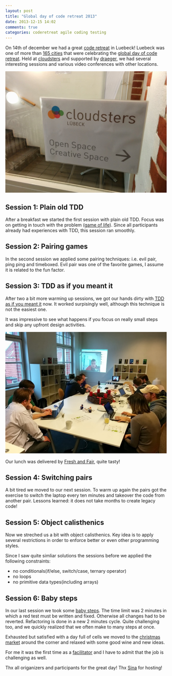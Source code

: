 ```yaml
---
layout: post
title: "Global day of code retreat 2013"
date: 2013-12-15 14:02
comments: true
categories: coderetreat agile coding testing
---
```

On 14th of december we had a great [code retreat][1] in Luebeck! Luebeck was one of more
than [165 cities][2] that were celebrating the [global day of code retreat][7]. Held at
[cloudsters][3] and supported by [draeger][4], we had several interesting sessions and various video conferences
with other locations.

![gdcr](/images/gdcr13.jpg)

## Session 1: Plain old TDD
After a breakfast we started the first session with plain old TDD. Focus was on getting in touch with
the problem ([game of life][10]). Since all participants already had experiences with TDD, this session ran
smoothly.

## Session 2: Pairing games
In the second session we applied some pairing techniques: i.e. evil pair, ping ping and timeboxed.
Evil pair was one of the favorite games, I assume it is related to the fun factor.

## Session 3: TDD as if you meant it
After two a bit more warming up sessions, we got our hands dirty with [TDD as if you meant it][11] now. 
It worked surpisingly well, although this technique is not the easiest one.

It was impressive to see what happens if you focus on really small steps and skip any upfront design 
activities.

![Session](/images/gdcr13_session.jpg)

Our lunch was delivered by [Fresh and Fair][5], quite tasty!

## Session 4: Switching pairs
A bit tired we moved to our next session. To warm up again the pairs got the exercise to switch
the laptop every ten minutes and takeover the code from another pair. Lessons learned: it does not
take months to create legacy code!

## Session 5: Object calisthenics
Now we streched us a bit with object calisthenics. Key idea is to apply several
restrictions in order to enforce better or even other programming styles.

Since I saw quite simliar solutions the sessions before we applied the following constraints:

* no conditionals(if/else, switch/case, ternary operator)
* no loops
* no primitive data types(including arrays)

## Session 6: Baby steps
In our last session we took some [baby steps][12]. The time limit was 2 minutes in which a red test 
must be written and fixed. Otherwise all changes had to be reverted. Refactoring is done in a new 2 minutes
cycle. Quite challenging too, and we quickly realized that we often make to many steps at once.

Exhausted but satisfied with a day full of cells we moved to the [christmas market][6] around the corner 
and relaxed with some good wine and new ideas.

For me it was the first time as a [facilitator][8] and I have to admit that the job is challenging as well.

Thx all origanizers and participants for the great day! Thx [Sina][9] for hosting!

[1]: http://coderetreat.org/
[2]: http://globalday.coderetreat.org/gdcr_2013_timeline.pdf
[3]: http://luebeck.cloudsters.net/
[4]: http://www.draeger.com/sites/de_de/Pages/Krankenhaus/Welcome.aspx
[5]: http://www.fresh-und-fair.de/
[6]: http://www.luebecker-weihnachtsmarkt.de/
[7]: http://globalday.coderetreat.org/
[8]: http://coderetreat.org/facilitating
[9]: https://twitter.com/_theSinster
[10]: http://en.wikipedia.org/wiki/Conway's_Game_of_Life
[11]: http://coderetreat.org/facilitating/activities/tdd-as-if-you-meant-it
[12]: http://blog.adrianbolboaca.ro/2013/01/the-history-of-taking-baby-steps/
